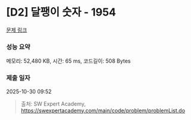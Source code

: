 # [D2] 달팽이 숫자 - 1954 

[문제 링크](https://swexpertacademy.com/main/code/problem/problemDetail.do?contestProbId=AV5PobmqAPoDFAUq) 

### 성능 요약

메모리: 52,480 KB, 시간: 65 ms, 코드길이: 508 Bytes

### 제출 일자

2025-10-30 09:52



> 출처: SW Expert Academy, https://swexpertacademy.com/main/code/problem/problemList.do